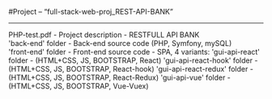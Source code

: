 #Project – “full-stack-web-proj_REST-API-BANK”

--------------------------------------------------

PHP-test.pdf 			- Project description - RESTFULL API BANK   
'back-end' folder		- Back-end source code (PHP, Symfony, mySQL)   
'front-end' folder		- Front-end source code - SPA, 4 variants: 
'gui-api-react' folder		        -  (HTML+CSS, JS, BOOTSTRAP, React)
'gui-api-react-hook' folder		    -  (HTML+CSS, JS, BOOTSTRAP, React-hook)
'gui-api-react-redux' folder		-  (HTML+CSS, JS, BOOTSTRAP, React-Redux)
'gui-api-vue' folder		        -  (HTML+CSS, JS, BOOTSTRAP, Vue-Vuex)
